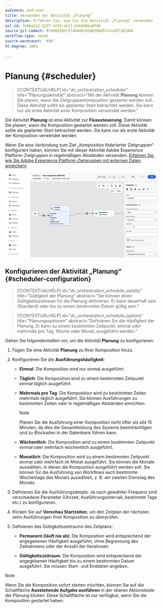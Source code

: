 ```yaml
---
audience: end-user
title: Verwenden der Aktivität „Planung“
description: Erfahren Sie, wie Sie die Aktivität „Planung“ verwenden
exl-id: 3e8be2a2-2227-42f4-a512-b9e686ba0f66
source-git-commit: 8fa60d20dc574bbddc0106508d57a1cd3f3d3db8
workflow-type: tm+mt
source-wordcount: '456'
ht-degree: 100%

---
```


# Planung {#scheduler}

>[!CONTEXTUALHELP]
>id="dc_orchestration_scheduler"
>title="Planungsaktivität"
>abstract="Mit der Aktivität **Planung** können Sie planen, wann die Zielgruppenkomposition gestartet werden soll. Diese Aktivität sollte als geplanter Start betrachtet werden. Sie kann nur als erste Aktivität einer Komposition verwendet werden."

Die Aktivität **Planung** ist eine Aktivität zur **Flusssteuerung**. Damit können Sie planen, wann die Komposition gestartet werden soll. Diese Aktivität sollte als geplanter Start betrachtet werden. Sie kann nur als erste Aktivität der Komposition verwendet werden.

Wenn Sie eine Verbindung zum Ziel „Komposition föderierter Zielgruppen“ konfiguriert haben, können Sie mit dieser Aktivität Adobe Experience Platform-Zielgruppen in regelmäßigen Abständen versenden. [Erfahren Sie, wie Sie Adobe Experience Platform-Zielgruppen mit externen Daten anreichern](../../connections/destinations.md)

![](../assets/scheduler.png)

## Konfigurieren der Aktivität „Planung“ {#scheduler-configuration}

>[!CONTEXTUALHELP]
>id="dc_orchestration_schedule_validity"
>title="Gültigkeit der Planung"
>abstract="Sie können einen Gültigkeitszeitraum für die Planung definieren. Er kann dauerhaft sein (Standard) oder bis zu einem bestimmten Datum gültig sein."

>[!CONTEXTUALHELP]
>id="dc_orchestration_schedule_options"
>title="Planungsoptionen"
>abstract="Definieren Sie die Häufigkeit der Planung. Er kann zu einem bestimmten Zeitpunkt, einmal oder mehrmals pro Tag, Woche oder Monat, ausgeführt werden."

Gehen Sie folgendermaßen vor, um die Aktivität **Planung** zu konfigurieren:

1. Fügen Sie eine Aktivität **Planung** zu Ihrer Komposition hinzu.

1. Konfigurieren Sie die **Ausführungshäufigkeit**:

   * **Einmal**: Die Komposition wird nur einmal ausgeführt.
   * **Täglich**: Die Komposition wird zu einem bestimmten Zeitpunkt einmal täglich ausgeführt.
   * **Mehrmals pro Tag**: Die Komposition wird zu bestimmten Zeiten mehrmals täglich ausgeführt. Sie können Ausführungen zu bestimmten Zeiten oder in regelmäßigen Abständen einrichten.

     >[!NOTE]
     >
     >Planen Sie die Ausführung einer Komposition nicht öfter als alle 15 Minuten, da dies die Gesamtleistung des Systems beeinträchtigen und zu Blockaden in der Datenbank führen kann.

   * **Wöchentlich**: Die Komposition wird zu einem bestimmten Zeitpunkt einmal oder mehrfach wöchentlich ausgeführt.
   * **Monatlich**: Die Komposition wird zu einem bestimmten Zeitpunkt einmal oder mehrfach im Monat ausgeführt. Sie können die Monate auswählen, in denen die Komposition ausgeführt werden soll. Sie können für die Ausführung von Workflows auch bestimmte Wochentage des Monats auswählen, z. B. am zweiten Dienstag des Monats.

1. Definieren Sie die Ausführungsdetails. Je nach gewählter Frequenz sind verschiedene Parameter (Uhrzeit, Ausführungsintervall, bestimmte Tage etc.) zu konfigurieren.

1. Klicken Sie auf **Vorschau Startzeiten**, um den Zeitplan der nächsten zehn Ausführungen Ihrer Komposition zu überprüfen.

1. Definieren des Gültigkeitszeitraums des Zeitplans:

   * **Permanent (läuft nie ab)**: Die Komposition wird entsprechend der angegebenen Häufigkeit ausgeführt, ohne Begrenzung des Zeitrahmens oder der Anzahl der Iterationen.

   * **Gültigkeitszeitraum**: Die Komposition wird entsprechend der angegebenen Häufigkeit bis zu einem bestimmten Datum ausgeführt. Sie müssen Start- und Enddaten angeben.

>[!NOTE]
>
>Wenn Sie die Komposition sofort starten möchten, können Sie auf die Schaltfläche **Ausstehende Aufgabe ausführen** in der oberen Aktionsleiste der Planung klicken. Diese Schaltfläche ist nur verfügbar, wenn Sie die Komposition gestartet haben.

<!--## Example{#scheduler-example}

In the following example, the activity is configured so that the composition runs several times a day at 9 and 12 AM, every day of the week from October 1st, 2023 to January 1st, 2024.-->
